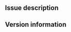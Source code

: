 <!--
Thank you for taking your time to submit an issue.

By submitting an issue you agree to follow the [GNOME Code of Conduct](https://wiki.gnome.org/Foundation/CodeOfConduct).

Before submitting an issue about a network problem, please check your own internet connection first. When the rendezvous server is unreachable, please try again some time later, to allow for temporary server outages. It is also be possible that the server is blocked in your country.
-->

## Issue description

## Version information
<!-- eg. Version x.x.x from Flathub -->